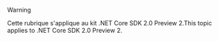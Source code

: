 > [!WARNING]
> <span data-ttu-id="fa177-101">Cette rubrique s'applique au kit .NET Core SDK 2.0 Preview 2.</span><span class="sxs-lookup"><span data-stu-id="fa177-101">This topic applies to .NET Core SDK 2.0 Preview 2.</span></span>
